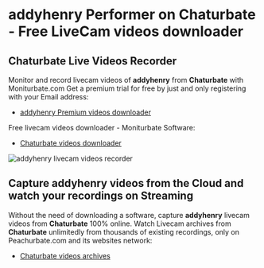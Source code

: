 # addyhenry Performer on Chaturbate - Free LiveCam videos downloader

## Chaturbate Live Videos Recorder

Monitor and record livecam videos of **addyhenry** from **Chaturbate** with Moniturbate.com
Get a premium trial for free by just and only registering with your Email address:
* [addyhenry Premium videos downloader](https://moniturbate.com/request-demo-licence-key.html)

Free livecam videos downloader - Moniturbate Software:
* [Chaturbate videos downloader](https://moniturbate.com/moniturbate-download-software.html)

![addyhenry livecam videos recorder](https://peachurnet.com/templates/moniturbate-software.png)


## Capture addyhenry videos from the Cloud and watch your recordings on Streaming

Without the need of downloading a software, capture **addyhenry** livecam videos from **Chaturbate** 100% online.
Watch Livecam archives from **Chaturbate** unlimitedly from thousands of existing recordings, only on Peachurbate.com and its websites network:
* [Chaturbate videos archives](https://peachurnet.com/)